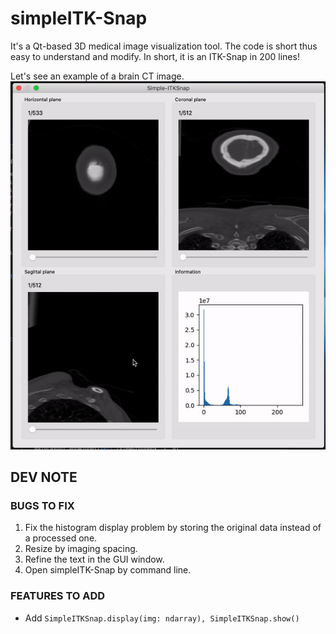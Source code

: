 # simpleITK-Snap

It's a Qt-based 3D medical image visualization tool. The code is short thus easy to understand and modify. In short, it is an ITK-Snap in 200 lines!

Let's see an example of a brain CT image.
![A CTA image opened in simpleITK-Snap](./example.gif)


## DEV NOTE

### BUGS TO FIX
1. Fix the histogram display problem by storing the original data instead of a processed one.
2. Resize by imaging spacing.
3. Refine the text in the GUI window.
4. Open simpleITK-Snap by command line.

### FEATURES TO ADD
- Add ```SimpleITKSnap.display(img: ndarray), SimpleITKSnap.show()```